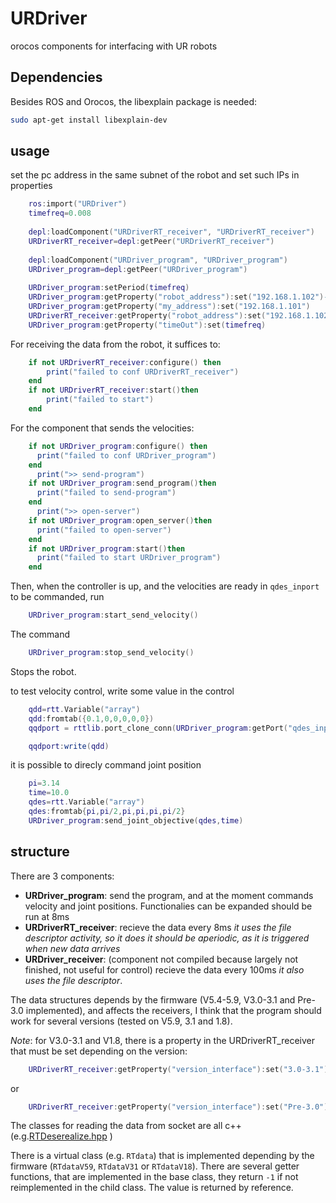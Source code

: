 # URDriver
orocos components for interfacing with UR robots

## Dependencies

Besides ROS and Orocos, the libexplain package is needed:

```sh
sudo apt-get install libexplain-dev
```

## usage

set the pc address in the same subnet of the robot and set such IPs in properties
```lua
    ros:import("URDriver")
    timefreq=0.008
    
    depl:loadComponent("URDriverRT_receiver", "URDriverRT_receiver")
    URDriverRT_receiver=depl:getPeer("URDriverRT_receiver")
    
    depl:loadComponent("URDriver_program", "URDriver_program")
    URDriver_program=depl:getPeer("URDriver_program")
    
    URDriver_program:setPeriod(timefreq)			 
    URDriver_program:getProperty("robot_address"):set("192.168.1.102")--ip robot
    URDriver_program:getProperty("my_address"):set("192.168.1.101")
    URDriverRT_receiver:getProperty("robot_address"):set("192.168.1.102")
    URDriver_program:getProperty("timeOut"):set(timefreq)
```
     
For receiving the data from the robot, it suffices to:
```lua
    if not URDriverRT_receiver:configure() then
        print("failed to conf URDriverRT_receiver")
    end
    if not URDriverRT_receiver:start()then
        print("failed to start")
    end
```
For the component that sends the velocities:
```lua
    if not URDriver_program:configure() then
      print("failed to conf URDriver_program")
    end
      print(">> send-program")
    if not URDriver_program:send_program()then
      print("failed to send-program")
    end
      print(">> open-server")
    if not URDriver_program:open_server()then
      print("failed to open-server")
    end
    if not URDriver_program:start()then
      print("failed to start URDriver_program")
    end
 ```   
Then, when the controller is up, and the velocities are ready in ```qdes_inport``` to be commanded, run
```lua
    URDriver_program:start_send_velocity()
```
The command 
```lua
    URDriver_program:stop_send_velocity()
```   
Stops the robot.

to test velocity control, write some value in the control
```lua
    qdd=rtt.Variable("array")
    qdd:fromtab({0.1,0,0,0,0,0})
    qqdport = rttlib.port_clone_conn(URDriver_program:getPort("qdes_inport"))

    qqdport:write(qdd)

```

it is possible to direcly command joint position
```lua
    pi=3.14
    time=10.0
    qdes=rtt.Variable("array")
    qdes:fromtab{pi,pi/2,pi,pi,pi,pi/2}
    URDriver_program:send_joint_objective(qdes,time)
```   
## structure 
There are 3 components:

- **URDriver_program**: send the program, and at the moment commands velocity and joint positions. Functionalies can be expanded should be run at 8ms
- **URDriverRT_receiver**: recieve the data every 8ms _it uses the file descriptor activity, so it does it should be aperiodic, as it is triggered when new data arrives_
- **URDriver_receiver**: (component not compiled because largely not finished, not useful for control) recieve the data every 100ms _it also uses the file descriptor_.

The data structures depends by the firmware (V5.4-5.9, V3.0-3.1 and Pre-3.0 implemented), and affects the receivers, I think that the program should work for several versions (tested on V5.9, 3.1 and 1.8).

*Note*:  for V3.0-3.1 and V1.8, there is a property in the URDriverRT_receiver that must be set depending on the version:

```lua
    URDriverRT_receiver:getProperty("version_interface"):set("3.0-3.1")
```
or
```lua
    URDriverRT_receiver:getProperty("version_interface"):set("Pre-3.0")
```

The classes for reading the data from socket are all c++ (e.g.[RTDeserealize.hpp](include/URDriver/RTDeserialize.hpp) )

There is a virtual class (e.g. ```RTdata```) that is implemented depending by the firmware (```RTdataV59```, ```RTdataV31``` or ```RTdataV18```).
There are several getter functions, that are implemented in the base class, they return ```-1``` if not reimplemented in the child class.
The value is returned by reference.

